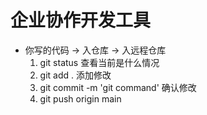 # 企业协作开发工具

 - 你写的代码 -> 入仓库 -> 入远程仓库
    1. git status  查看当前是什么情况
    2. git add . 添加修改
    3. git commit -m 'git command' 确认修改
    4. git push origin main 